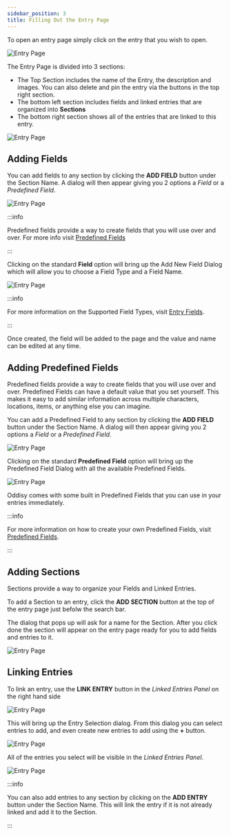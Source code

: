 ```yaml
---
sidebar_position: 3
title: Filling Out the Entry Page
---
```


To open an entry page simply click on the entry that you wish to open.

![Entry Page](../../static/img/getting_started/open_entry.gif)

The Entry Page is divided into 3 sections: 
* The Top Section includes the name of the Entry, the description and images. You can also delete and pin the entry via the buttons in the top right section. 
* The bottom left section includes fields and linked entries that are organized into **Sections**
* The bottom right section shows all of the entries that are linked to this entry.

![Entry Page](../../static/img/getting_started/entry_page.JPG)


## Adding Fields
You can add fields to any section by clicking the **ADD FIELD** button under the Section Name. A dialog will then appear giving you 2 options a *Field* or a *Predefined Field*.

![Entry Page](../../static/img/getting_started/add_to_entry_dialog.JPG)

:::info

Predefined fields provide a way to create fields that you will use over and over. For more info visit [Predefined Fields](../Concepts/custom_fields) 

:::

Clicking on the standard **Field** option will bring up the Add New Field Dialog which will allow you to choose a Field Type and a Field Name.

![Entry Page](../../static/img/getting_started/new_field_dialog.JPG)

:::info

For more information on the Supported Field Types, visit [Entry Fields](../Concepts/entry_fields).

:::

Once created, the field will be added to the page and the value and name can be edited at any time.

## Adding Predefined Fields

Predefined fields provide a way to create fields that you will use over and over. Predefined Fields can have a default value that you set yourself. This makes it easy to add similar information across multiple characters, locations, items, or anything else you can imagine.

You can add a Predefined Field to any section by clicking the **ADD FIELD** button under the Section Name. A dialog will then appear giving you 2 options a *Field* or a *Predefined Field*.

![Entry Page](../../static/img/getting_started/add_to_entry_dialog.JPG)

Clicking on the standard **Predefined Field** option will bring up  the Predefined Field Dialog with all the available Predefined Fields. 

![Entry Page](../../static/img/getting_started/custom_field_dialog.JPG)

Oddisy comes with some built in Predefined Fields that you can use in your entries immediately. 

:::info

For more information on how to create your own Predefined Fields, visit [Predefined Fields](../Concepts/custom_fields).

:::

## Adding Sections

Sections provide a way to organize your Fields and Linked Entries.

To add a Section to an entry, click the **ADD SECTION** button at the top of the entry page just befolw the search bar.

The dialog that pops up will ask for a name for the Section. After you click done the section will appear on the entry page ready for you to add fields and entries to it.

![Entry Page](../../static/img/getting_started/create_section.gif)


## Linking Entries

To link an entry, use the **LINK ENTRY** button in the *Linked Entries Panel* on the right hand side

![Entry Page](../../static/img/getting_started/link_entry.JPG)

This will bring up the Entry Selection dialog. From this dialog you can select entries to add, and even create new entries to add using the **+** button.

![Entry Page](../../static/img/getting_started/entry_selection_dialog.JPG)

All of the entries you select will be visible in the *Linked Entries Panel*. 

![Entry Page](../../static/img/getting_started/filled_group_example.JPG)

:::info

You can also add entries to any section by clicking on the **ADD ENTRY** button under the Section Name. This will link the entry if it is not already linked and add it to the Section.

:::
